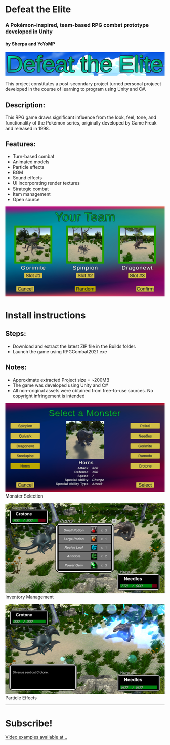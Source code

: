 # Defeat the Elite
### A Pokémon-inspired, team-based RPG combat prototype developed in Unity
#### by Sherpa and YoYoMP


![alt text](https://raw.githubusercontent.com/sherpa-code/Defeat_The_Elite/main/Screenshots/screen_title.PNG "Title")


This project constitutes a post-secondary project turned personal projuect developed in the course of learning to program using Unity and C#.

## Description:
This RPG game draws significant influence from the look, feel, tone, and functionality of the Pokémon series, originally developed by Game Freak and released in 1998.

## Features:
- Turn-based combat
- Animated models
- Particle effects
- BGM
- Sound effects
- UI incorporating render textures
- Strategic combat
- Item management
- Open source

![alt text](https://raw.githubusercontent.com/sherpa-code/Defeat_The_Elite/main/Screenshots/screen_team1.PNG "Render Textures")

# Install instructions
## Steps:
- Download and extract the latest ZIP file in the Builds folder.
- Launch the game using RPGCombat2021.exe

## Notes:
- Approximate extracted Project size = ~200MB
- The game was developed using Unity and C#
- All non-original assets were obtained from free-to-use sources. No copyright infringement is intended


![alt text](https://raw.githubusercontent.com/sherpa-code/Defeat_The_Elite/main/Screenshots/screen_team2.PNG "Monster Selection")
Monster Selection


![alt text](https://raw.githubusercontent.com/sherpa-code/Defeat_The_Elite/main/Screenshots/screen_combat.png "Inventory Management")
Inventory Management


![alt text](https://raw.githubusercontent.com/sherpa-code/Defeat_The_Elite/main/Screenshots/screen_enemyCast.png "Particle Effects")
Particle Effects


--------

# Subscribe!
[Video examples available at...](https://www.youtube.com/channel/UC-hVSlAsmEKQ22Vw3jTB6YA/videos "Sherpa-Code YouTube")